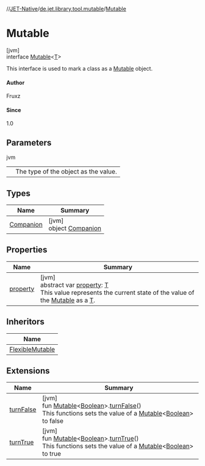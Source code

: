 //[JET-Native](../../../index.md)/[de.jet.library.tool.mutable](../index.md)/[Mutable](index.md)

# Mutable

[jvm]\
interface [Mutable](index.md)&lt;[T](index.md)&gt;

This interface is used to mark a class as a [Mutable](index.md) object.

#### Author

Fruxz

#### Since

1.0

## Parameters

jvm

| | |
|---|---|
|  | <T> The type of the object as the value. |

## Types

| Name | Summary |
|---|---|
| [Companion](-companion/index.md) | [jvm]<br>object [Companion](-companion/index.md) |

## Properties

| Name | Summary |
|---|---|
| [property](property.md) | [jvm]<br>abstract var [property](property.md): [T](index.md)<br>This value represents the current state of the value of the [Mutable](index.md) as a [T](index.md). |

## Inheritors

| Name |
|---|
| [FlexibleMutable](../-flexible-mutable/index.md) |

## Extensions

| Name | Summary |
|---|---|
| [turnFalse](../../de.jet.library.extension/turn-false.md) | [jvm]<br>fun [Mutable](index.md)&lt;[Boolean](https://kotlinlang.org/api/latest/jvm/stdlib/kotlin/-boolean/index.html)&gt;.[turnFalse](../../de.jet.library.extension/turn-false.md)()<br>This functions sets the value of a [Mutable](index.md)<[Boolean](https://kotlinlang.org/api/latest/jvm/stdlib/kotlin/-boolean/index.html)> to false |
| [turnTrue](../../de.jet.library.extension/turn-true.md) | [jvm]<br>fun [Mutable](index.md)&lt;[Boolean](https://kotlinlang.org/api/latest/jvm/stdlib/kotlin/-boolean/index.html)&gt;.[turnTrue](../../de.jet.library.extension/turn-true.md)()<br>This functions sets the value of a [Mutable](index.md)<[Boolean](https://kotlinlang.org/api/latest/jvm/stdlib/kotlin/-boolean/index.html)> to true |
